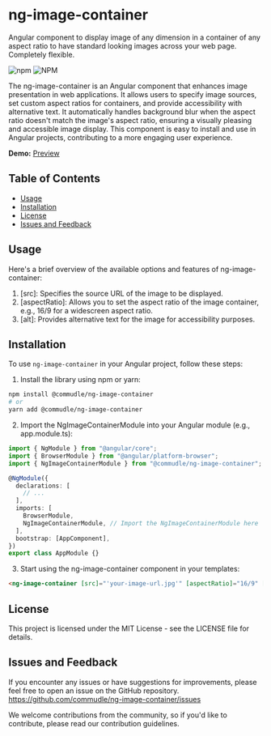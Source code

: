 # ng-image-container

Angular component to display image of any dimension in a container of any aspect ratio to have standard looking images across your web page. Completely flexible.

![npm](https://img.shields.io/npm/v/%40commudle%2Fng-image-container?logo=npm&link=https%3A%2F%2Fgithub.com%2Fcommudle%2Fng-image-container)
![NPM](https://img.shields.io/npm/l/%40commudle%2Fng-image-container)

The ng-image-container is an Angular component that enhances image presentation in web applications. It allows users to specify image sources, set custom aspect ratios for containers, and provide accessibility with alternative text. It automatically handles background blur when the aspect ratio doesn't match the image's aspect ratio, ensuring a visually pleasing and accessible image display. This component is easy to install and use in Angular projects, contributing to a more engaging user experience.

**Demo:**
[Preview](https://www.commudle.com/communities/cdn-commudle-developer-network/events/connectivity-and-storage-in-docker-containers)

## Table of Contents

- [Usage](#usage)
- [Installation](#installation)
- [License](#license)
- [Issues and Feedback](#issues-and-feedback)

## Usage

Here's a brief overview of the available options and features of ng-image-container:

1. [src]: Specifies the source URL of the image to be displayed.
2. [aspectRatio]: Allows you to set the aspect ratio of the image container, e.g., 16/9 for a widescreen aspect ratio.
3. [alt]: Provides alternative text for the image for accessibility purposes.

## Installation

To use `ng-image-container` in your Angular project, follow these steps:

1. Install the library using npm or yarn:

```bash
npm install @commudle/ng-image-container
# or
yarn add @commudle/ng-image-container
```

2. Import the NgImageContainerModule into your Angular module (e.g., app.module.ts):

```typescript
import { NgModule } from "@angular/core";
import { BrowserModule } from "@angular/platform-browser";
import { NgImageContainerModule } from "@commudle/ng-image-container";

@NgModule({
  declarations: [
    // ...
  ],
  imports: [
    BrowserModule,
    NgImageContainerModule, // Import the NgImageContainerModule here
  ],
  bootstrap: [AppComponent],
})
export class AppModule {}
```

3. Start using the ng-image-container component in your templates:

```html
<ng-image-container [src]="'your-image-url.jpg'" [aspectRatio]="16/9" [alt]="'Image Alt Text'"></ng-image-container>
```

## License

This project is licensed under the MIT License - see the LICENSE file for details.

## Issues and Feedback

If you encounter any issues or have suggestions for improvements, please feel free to open an issue on the GitHub repository.
<https://github.com/commudle/ng-image-container/issues>

We welcome contributions from the community, so if you'd like to contribute, please read our contribution guidelines.
